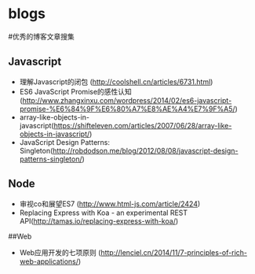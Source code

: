 blogs
=====

#优秀的博客文章搜集

## Javascript

 - 理解Javascript的闭包 (http://coolshell.cn/articles/6731.html)
 - ES6 JavaScript Promise的感性认知(http://www.zhangxinxu.com/wordpress/2014/02/es6-javascript-promise-%E6%84%9F%E6%80%A7%E8%AE%A4%E7%9F%A5/)
 - array-like-objects-in-javascript(https://shifteleven.com/articles/2007/06/28/array-like-objects-in-javascript/)
 - JavaScript Design Patterns: Singleton(http://robdodson.me/blog/2012/08/08/javascript-design-patterns-singleton/)

## Node

 - 审视co和展望ES7 (http://www.html-js.com/article/2424)
 - Replacing Express with Koa - an experimental REST API(http://tamas.io/replacing-express-with-koa/)

##Web
 
 - Web应用开发的七项原则 (http://lenciel.cn/2014/11/7-principles-of-rich-web-applications/)
